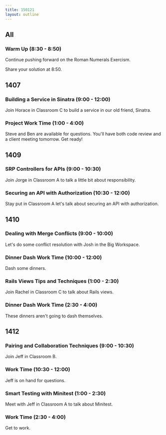 ```yaml
---
title: 150121
layout: outline
---
```


## All

### Warm Up (8:30 - 8:50)

Continue pushing forward on the Roman Numerals Exercism.

Share your solution at 8:50.

## 1407

### Building a Service in Sinatra (9:00 - 12:00)

Join Horace in Classroom C to build a service in our old friend, Sinatra.

### Project Work Time (1:00 - 4:00)

Steve and Ben are available for questions. You'll have both code review and a client meeting tomorrow. Get ready!

## 1409

### SRP Controllers for APIs (9:00 - 10:30)

Join Jorge in Classroom A to talk a little bit about responsibility.

### Securing an API with Authorization (10:30 - 12:00)

Stay put in Classroom A let's talk about securing an API with authorization.

## 1410

### Dealing with Merge Conflicts (9:00 - 10:00)

Let's do some conflict resolution with Josh in the Big Workspace.

### Dinner Dash Work Time (10:00 - 12:00)

Dash some dinners.

### Rails Views Tips and Techniques (1:00 - 2:30)

Join Rachel in Classroom C to talk about Rails views.

### Dinner Dash Work Time (2:30 - 4:00)

These dinners aren't going to dash themselves.

## 1412

### Pairing and Collaboration Techniques (9:00 - 10:30)

Join Jeff in Classroom B.

### Work Time (10:30 - 12:00)

Jeff is on hand for questions.

### Smart Testing with Minitest (1:00 - 2:30)

Meet with Jeff in Classroom A to talk about Minitest.

### Work Time (2:30 - 4:00)

Get to work.
